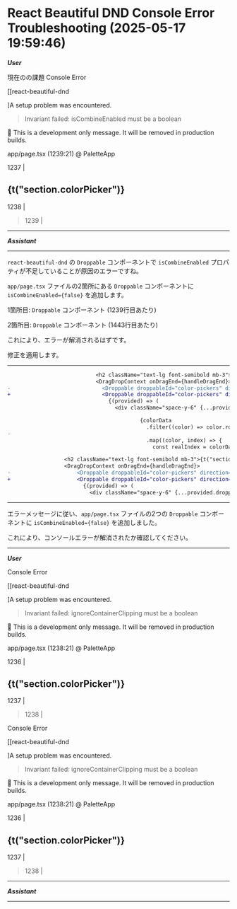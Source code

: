 <!-- Generated by SpecStory -->

# React Beautiful DND Console Error Troubleshooting (2025-05-17 19:59:46)

_**User**_

現在のの課題
Console Error


[[react-beautiful-dnd

]A setup problem was encountered.

> Invariant failed: isCombineEnabled must be a boolean

👷‍ This is a development only message. It will be removed in production builds.

app/page.tsx (1239:21) @ PaletteApp


  1237 |                 <h2 className="text-lg font-semibold mb-3">{t("section.colorPicker")}</h2>
  1238 |                 <DragDropContext onDragEnd={handleDragEnd}>
> 1239 |                     <Droppable droppableId="color-pickers" direction="horizontal" isDropDisabled={false}>



---

_**Assistant**_



---

`react-beautiful-dnd` の `Droppable` コンポーネントで `isCombineEnabled` プロパティが不足していることが原因のエラーですね。

`app/page.tsx` ファイルの2箇所にある `Droppable` コンポーネントに `isCombineEnabled={false}` を追加します。

1箇所目:
`Droppable` コンポーネント (1239行目あたり)

2箇所目:
`Droppable` コンポーネント (1443行目あたり)

これにより、エラーが解消されるはずです。

修正を適用します。


---

```diff
                            <h2 className="text-lg font-semibold mb-3">{t("section.colorPicker")}</h2>
                            <DragDropContext onDragEnd={handleDragEnd}>
-                             <Droppable droppableId="color-pickers" direction="horizontal" isDropDisabled={false}>
+                             <Droppable droppableId="color-pickers" direction="horizontal" isDropDisabled={false} isCombineEnabled={false}>
                                {(provided) => (
                                  <div className="space-y-6" {...provided.droppableProps} ref={provided.innerRef}>
```

```diff
                                          {colorData
                                            .filter((color) => color.role)
- 
                                            .map((color, index) => {
                                              const realIndex = colorData.findIndex((c) => c === color)
```

```diff
                  <h2 className="text-lg font-semibold mb-3">{t("section.colorPicker")}</h2>
                  <DragDropContext onDragEnd={handleDragEnd}>
-                     <Droppable droppableId="color-pickers" direction="horizontal" isDropDisabled={false}>
+                     <Droppable droppableId="color-pickers" direction="horizontal" isDropDisabled={false} isCombineEnabled={false}>
                        {(provided) => (
                          <div className="space-y-6" {...provided.droppableProps} ref={provided.innerRef}>
```

---

エラーメッセージに従い、`app/page.tsx` ファイルの2つの `Droppable` コンポーネントに `isCombineEnabled={false}` を追加しました。

これにより、コンソールエラーが解消されたか確認してください。

---

_**User**_

Console Error


[[react-beautiful-dnd

]A setup problem was encountered.

> Invariant failed: ignoreContainerClipping must be a boolean

👷‍ This is a development only message. It will be removed in production builds.

app/page.tsx (1238:21) @ PaletteApp


  1236 |                 <h2 className="text-lg font-semibold mb-3">{t("section.colorPicker")}</h2>
  1237 |                 <DragDropContext onDragEnd={handleDragEnd}>
> 1238 |                     <Droppable droppableId="color-pickers" direction="horizontal" isDropDisabled={false} isCombineEnabled={false}>

Console Error


[[react-beautiful-dnd

]A setup problem was encountered.

> Invariant failed: ignoreContainerClipping must be a boolean

👷‍ This is a development only message. It will be removed in production builds.

app/page.tsx (1238:21) @ PaletteApp


  1236 |                 <h2 className="text-lg font-semibold mb-3">{t("section.colorPicker")}</h2>
  1237 |                 <DragDropContext onDragEnd={handleDragEnd}>
> 1238 |                     <Droppable droppableId="color-pickers" direction="horizontal" isDropDisabled={false} isCombineEnabled={false}>


---

_**Assistant**_



---

